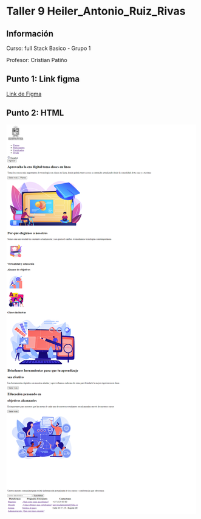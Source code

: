 <h1>Taller 9 Heiler_Antonio_Ruiz_Rivas</h1>

<h2> Información</h2>

<p>Curso: full Stack Basico - Grupo 1</p>
<p>Profesor: Cristian Patiño</p>

<h2> Punto 1: Link figma</h2>

<a href="https://www.figma.com/file/zffcJ2desH488Oqda1AGqz/Heiler-Antonio-Ruiz-Rivas--Figma-Excercise?type=design&node-id=103%3A250&mode=design&t=WoaGilUi9emKWL7i-1" target="_blank">Link de Figma</a>

<h2> Punto 2: HTML</h2>
<img src="./public/images/html.png" alt="html">
